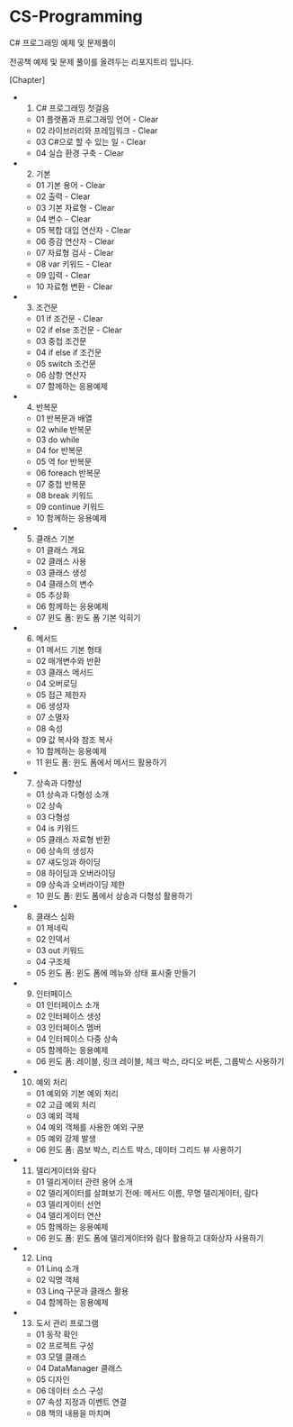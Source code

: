 # CS-Programming
C# 프로그래밍 예제 및 문제풀이

전공책 예제 및 문제 풀이를 올려두는 리포지트리 입니다.

[Chapter]
 -  1. C# 프로그래밍 첫걸음
    - 01 플랫폼과 프로그래밍 언어 - Clear
    - 02 라이브러리와 프레임워크 - Clear
    - 03 C#으로 할 수 있는 일 - Clear
    - 04 실습 환경 구축 - Clear
 -  2. 기본
    - 01 기본 용어 - Clear
    - 02 출력 - Clear
    - 03 기본 자료형 - Clear
    - 04 변수 - Clear
    - 05 복합 대입 연산자 - Clear
    - 06 증감 연산자 - Clear
    - 07 자료형 검사 - Clear
    - 08 var 키워드 - Clear
    - 09 입력 - Clear
    - 10 자료형 변환 - Clear
 -  3. 조건문
    - 01 if 조건문 - Clear
    - 02 if else 조건문 - Clear
    - 03 중첩 조건문
    - 04 if else if 조건문
    - 05 switch 조건문
    - 06 삼항 연산자
    - 07 함께하는 응용예제
 -  4. 반복문
    - 01 반복문과 배열
    - 02 while 반복문
    - 03 do while 
    - 04 for 반복문
    - 05 역 for 반복문
    - 06 foreach 반복문
    - 07 중첩 반복문
    - 08 break 키워드
    - 09 continue 키워드
    - 10 함께하는 응용예제
 -  5. 클래스 기본
    - 01 클래스 개요
    - 02 클래스 사용
    - 03 클래스 생성
    - 04 클래스의 변수
    - 05 추상화
    - 06 함께하는 응용예제
    - 07 윈도 폼: 윈도 폼 기본 익히기
 -  6. 메서드
    - 01 메서드 기본 형태
    - 02 매개변수와 반환
    - 03 클래스 메서드
    - 04 오버로딩
    - 05 접근 제한자
    - 06 생성자
    - 07 소멸자
    - 08 속성
    - 09 값 복사와 참조 복사
    - 10 함께하는 응용예제
    - 11 윈도 폼: 윈도 폼에서 메서드 활용하기
 -  7. 상속과 다향성
    - 01 상속과 다형성 소개
    - 02 상속
    - 03 다형성
    - 04 is 키워드
    - 05 클래스 자료형 반환
    - 06 상속의 생성자
    - 07 섀도잉과 하이딩
    - 08 하이딩과 오버라이딩
    - 09 상속과 오버라이딩 제한
    - 10 윈도 폼: 윈도 폼에서 상송과 다형성 활용하기
 -  8. 클래스 심화
    - 01 제네릭
    - 02 인덱서
    - 03 out 키워드
    - 04 구조체
    - 05 윈도 폼: 윈도 폼에 메뉴와 상태 표시줄 만들기
 -  9. 인터페이스
    - 01 인터페이스 소개
    - 02 인터페이스 생성
    - 03 인터페이스 멤버
    - 04 인터페이스 다중 상속
    - 05 함께하는 응용예제
    - 06 윈도 폼: 레이블, 링크 레이블, 체크 박스, 라디오 버튼, 그룹박스 사용하기
 - 10. 예외 처리
    - 01 예외와 기본 예외 처리
    - 02 고급 예외 처리
    - 03 예외 객체
    - 04 예외 객체를 사용한 예외 구분
    - 05 예외 강제 발생
    - 06 윈도 폼: 콤보 박스, 리스트 박스, 데이터 그리드 뷰 사용하기
 - 11. 델리게이터와 람다
    - 01 델리게이터 관련 용어 소개
    - 02 델리게이터를 살펴보기 전에: 메서드 이름, 무명 델리게이터, 람다
    - 03 델리게이터 선언
    - 04 델리게이터 연산
    - 05 함께하는 응용예제
    - 06 윈도 폼: 윈도 폼에 델리게이터와 람다 활용하고 대화상자 사용하기
 - 12. Linq
    - 01 Linq 소개
    - 02 익명 객체
    - 03 Linq 구문과 클래스 활용
    - 04 함께하는 응용예제
 - 13. 도서 관리 프로그램
    - 01 동작 확인
    - 02 프로젝트 구성
    - 03 모델 클래스
    - 04 DataManager 클래스
    - 05 디자인
    - 06 데이터 소스 구성
    - 07 속성 지정과 이벤트 연결
    - 08 책의 내용을 마치며
